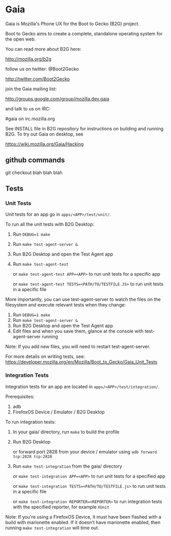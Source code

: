 # Gaia

Gaia is Mozilla's Phone UX for the Boot to Gecko (B2G) project.

Boot to Gecko aims to create a complete, standalone operating system for the open web.

You can read more about B2G here:

  http://mozilla.org/b2g

follow us on twitter: @Boot2Gecko

  http://twitter.com/Boot2Gecko

join the Gaia mailing list:

  http://groups.google.com/group/mozilla.dev.gaia

and talk to us on IRC:

  #gaia on irc.mozilla.org

See INSTALL file in B2G repository for instructions on building and running B2G. To try out Gaia on desktop, see

  https://wiki.mozilla.org/Gaia/Hacking
## github commands
git checkout blah blah blah


## Tests

### Unit Tests

Unit tests for an app go in `apps/<APP>/test/unit/`.

To run all the unit tests with B2G Desktop:

1. Run `DEBUG=1 make`
2. Run `make test-agent-server &`
3. Run B2G Desktop and open the Test Agent app
4. Run `make test-agent-test`

   or `make test-agent-test APP=<APP>` to run unit tests for a
   specific app

   or `make test-agent-test TESTS=<PATH/TO/TESTFILE.JS>` to run unit
   tests in a specific file

More importantly, you can use test-agent-server to watch the files
on the filesystem and execute relevant tests when they change:

1. Run `DEBUG=1 make`
2. Run `make test-agent-server &`
3. Run B2G Desktop and open the Test Agent app
4. Edit files and when you save them, glance at the console with
   test-agent-server running

Note: If you add new files, you will need to restart test-agent-server.

For more details on writing tests, see:
https://developer.mozilla.org/en/Mozilla/Boot_to_Gecko/Gaia_Unit_Tests

### Integration Tests

Integration tests for an app are located in
`apps/<APP>/test/integration/`.

Prerequisites:

1. adb
2. FirefoxOS Device / Emulator / B2G Desktop

To run integration tests:

1. In your gaia/ directory, run `make` to build the profile
2. Run B2G Desktop

   or forward port 2828 from your device / emulator using
   `adb forward tcp:2828 tcp:2828`

3. Run `make test-integration` from the gaia/ directory

   or `make test-integration APP=<APP>` to run unit tests for a
   specified app

   or `make test-integration TESTS=<PATH/TO/TESTFILE.js>` to run unit
   tests in a specific file

   or `make test-integration REPORTER=<REPORTER>` to run integration
   tests with the specified reporter, for example `XUnit`

Note: If you're using a FirefoxOS Device, it must have been flashed
with a build with marionette enabled. If it doesn't have marionette
enabled, then running `make test-integration` will time out.
